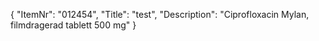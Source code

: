 {
  "ItemNr": "012454",
  "Title": "test",
  "Description": "Ciprofloxacin Mylan, filmdragerad tablett 500 mg"
}